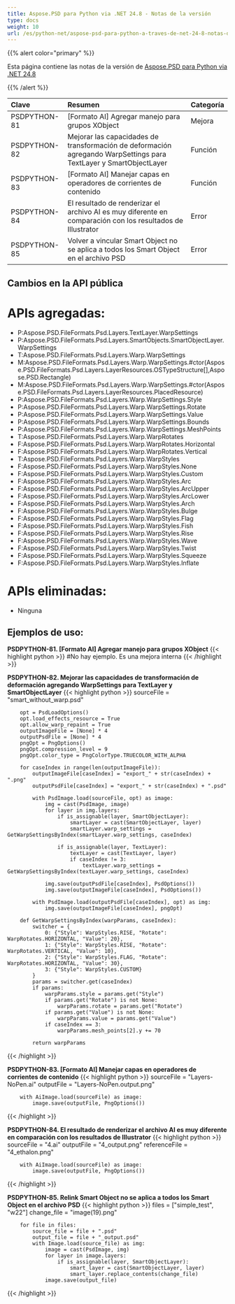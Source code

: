 ```yaml
---
title: Aspose.PSD para Python via .NET 24.8 - Notas de la versión
type: docs
weight: 10
url: /es/python-net/aspose-psd-para-python-a-traves-de-net-24-8-notas-de-version/
---
```


{{% alert color="primary" %}}

Esta página contiene las notas de la versión de [Aspose.PSD para Python via .NET 24.8](https://pypi.org/project/aspose-psd/)

{{% /alert %}}

| **Clave**    | **Resumen**                                                                                                       | **Categoría** |
|:-------------|:------------------------------------------------------------------------------------------------------------------|:-------------|
| PSDPYTHON-81 | [Formato AI] Agregar manejo para grupos XObject                                                        | Mejora       |
| PSDPYTHON-82 | Mejorar las capacidades de transformación de deformación agregando WarpSettings para TextLayer y SmartObjectLayer | Función      |
| PSDPYTHON-83 | [Formato AI] Manejar capas en operadores de corrientes de contenido                                             | Función      |
| PSDPYTHON-84 | El resultado de renderizar el archivo AI es muy diferente en comparación con los resultados de Illustrator         | Error        |
| PSDPYTHON-85 | Volver a vincular Smart Object no se aplica a todos los Smart Object en el archivo PSD                           | Error        |

## **Cambios en la API pública**
# **APIs agregadas:**

- P:Aspose.PSD.FileFormats.Psd.Layers.TextLayer.WarpSettings
- P:Aspose.PSD.FileFormats.Psd.Layers.SmartObjects.SmartObjectLayer.WarpSettings
- T:Aspose.PSD.FileFormats.Psd.Layers.Warp.WarpSettings
- M:Aspose.PSD.FileFormats.Psd.Layers.Warp.WarpSettings.#ctor(Aspose.PSD.FileFormats.Psd.Layers.LayerResources.OSTypeStructure[],Aspose.PSD.Rectangle)
- M:Aspose.PSD.FileFormats.Psd.Layers.Warp.WarpSettings.#ctor(Aspose.PSD.FileFormats.Psd.Layers.LayerResources.PlacedResource)
- P:Aspose.PSD.FileFormats.Psd.Layers.Warp.WarpSettings.Style
- P:Aspose.PSD.FileFormats.Psd.Layers.Warp.WarpSettings.Rotate
- P:Aspose.PSD.FileFormats.Psd.Layers.Warp.WarpSettings.Value
- P:Aspose.PSD.FileFormats.Psd.Layers.Warp.WarpSettings.Bounds
- P:Aspose.PSD.FileFormats.Psd.Layers.Warp.WarpSettings.MeshPoints
- T:Aspose.PSD.FileFormats.Psd.Layers.Warp.WarpRotates
- F:Aspose.PSD.FileFormats.Psd.Layers.Warp.WarpRotates.Horizontal
- F:Aspose.PSD.FileFormats.Psd.Layers.Warp.WarpRotates.Vertical
- T:Aspose.PSD.FileFormats.Psd.Layers.Warp.WarpStyles
- F:Aspose.PSD.FileFormats.Psd.Layers.Warp.WarpStyles.None
- F:Aspose.PSD.FileFormats.Psd.Layers.Warp.WarpStyles.Custom
- F:Aspose.PSD.FileFormats.Psd.Layers.Warp.WarpStyles.Arc
- F:Aspose.PSD.FileFormats.Psd.Layers.Warp.WarpStyles.ArcUpper
- F:Aspose.PSD.FileFormats.Psd.Layers.Warp.WarpStyles.ArcLower
- F:Aspose.PSD.FileFormats.Psd.Layers.Warp.WarpStyles.Arch
- F:Aspose.PSD.FileFormats.Psd.Layers.Warp.WarpStyles.Bulge
- F:Aspose.PSD.FileFormats.Psd.Layers.Warp.WarpStyles.Flag
- F:Aspose.PSD.FileFormats.Psd.Layers.Warp.WarpStyles.Fish
- F:Aspose.PSD.FileFormats.Psd.Layers.Warp.WarpStyles.Rise
- F:Aspose.PSD.FileFormats.Psd.Layers.Warp.WarpStyles.Wave
- F:Aspose.PSD.FileFormats.Psd.Layers.Warp.WarpStyles.Twist
- F:Aspose.PSD.FileFormats.Psd.Layers.Warp.WarpStyles.Squeeze
- F:Aspose.PSD.FileFormats.Psd.Layers.Warp.WarpStyles.Inflate

# **APIs eliminadas:**
- Ninguna

## **Ejemplos de uso:**

**PSDPYTHON-81. [Formato AI] Agregar manejo para grupos XObject**
{{< highlight python >}}
#No hay ejemplo. Es una mejora interna
{{< /highlight >}}

**PSDPYTHON-82. Mejorar las capacidades de transformación de deformación agregando WarpSettings para TextLayer y SmartObjectLayer**
{{< highlight python >}}
        sourceFile = "smart_without_warp.psd"

        opt = PsdLoadOptions()
        opt.load_effects_resource = True
        opt.allow_warp_repaint = True
        outputImageFile = [None] * 4
        outputPsdFile = [None] * 4
        pngOpt = PngOptions()
        pngOpt.compression_level = 9
        pngOpt.color_type = PngColorType.TRUECOLOR_WITH_ALPHA

        for caseIndex in range(len(outputImageFile)):
            outputImageFile[caseIndex] = "export_" + str(caseIndex) + ".png"
            outputPsdFile[caseIndex] = "export_" + str(caseIndex) + ".psd"

            with PsdImage.load(sourceFile, opt) as image:
                img = cast(PsdImage, image)
                for layer in img.layers:
                    if is_assignable(layer, SmartObjectLayer):
                        smartLayer = cast(SmartObjectLayer, layer)
                        smartLayer.warp_settings = GetWarpSettingsByIndex(smartLayer.warp_settings, caseIndex)

                    if is_assignable(layer, TextLayer):
                        textLayer = cast(TextLayer, layer)
                        if caseIndex != 3:
                            textLayer.warp_settings = GetWarpSettingsByIndex(textLayer.warp_settings, caseIndex)

                img.save(outputPsdFile[caseIndex], PsdOptions())
                img.save(outputImageFile[caseIndex], PsdOptions())

            with PsdImage.load(outputPsdFile[caseIndex], opt) as img:
                img.save(outputImageFile[caseIndex], pngOpt)

        def GetWarpSettingsByIndex(warpParams, caseIndex):
            switcher = {
                0: {"Style": WarpStyles.RISE, "Rotate": WarpRotates.HORIZONTAL, "Value": 20},
                1: {"Style": WarpStyles.RISE, "Rotate": WarpRotates.VERTICAL, "Value": 10},
                2: {"Style": WarpStyles.FLAG, "Rotate": WarpRotates.HORIZONTAL, "Value": 30},
                3: {"Style": WarpStyles.CUSTOM}
            }
            params = switcher.get(caseIndex)
            if params:
                warpParams.style = params.get("Style")
                if params.get("Rotate") is not None:
                    warpParams.rotate = params.get("Rotate")
                if params.get("Value") is not None:
                    warpParams.value = params.get("Value")
                if caseIndex == 3:
                    warpParams.mesh_points[2].y += 70

            return warpParams
{{< /highlight >}}

**PSDPYTHON-83. [Formato AI] Manejar capas en operadores de corrientes de contenido**
{{< highlight python >}}
        sourceFile = "Layers-NoPen.ai"
        outputFile = "Layers-NoPen.output.png"

        with AiImage.load(sourceFile) as image:
            image.save(outputFile, PngOptions())    
{{< /highlight >}}

**PSDPYTHON-84. El resultado de renderizar el archivo AI es muy diferente en comparación con los resultados de Illustrator**
{{< highlight python >}}
        sourceFile = "4.ai"
        outputFile = "4_output.png"
        referenceFile = "4_ethalon.png"

        with AiImage.load(sourceFile) as image:
            image.save(outputFile, PngOptions())
{{< /highlight >}}

**PSDPYTHON-85. Relink Smart Object no se aplica a todos los Smart Object en el archivo PSD**
{{< highlight python >}}
        files = ["simple_test", "w22"]
        change_file = "image(19).png"

        for file in files:
            source_file = file + ".psd"
            output_file = file + "_output.psd"
            with Image.load(source_file) as img:
                image = cast(PsdImage, img)
                for layer in image.layers:
                    if is_assignable(layer, SmartObjectLayer):
                        smart_layer = cast(SmartObjectLayer, layer)
                        smart_layer.replace_contents(change_file)
                image.save(output_file)           
{{< /highlight >}}
